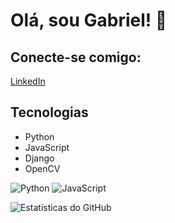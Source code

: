 # Olá, sou Gabriel! 👋

## Conecte-se comigo:
[LinkedIn]([https://www.linkedin.com/in/seu-perfil](https://www.linkedin.com/in/gabriel-ribeiro-a1a465211/)) 

## Tecnologias
- Python
- JavaScript
- Django
- OpenCV


![Python](https://img.shields.io/badge/Python-3776AB?style=flat-square&logo=python&logoColor=white)
![JavaScript](https://img.shields.io/badge/JavaScript-F7DF1E?style=flat-square&logo=javascript&logoColor=black)

![Estatísticas do GitHub](https://github-readme-stats.vercel.app/api?username=GabrielRibeiroRodrigues&show_icons=true&theme=transparent&hide_border=true)
